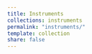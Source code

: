 ```yaml
---
title: Instruments
collections: instruments
permalink: "instruments/"
template: collection
share: false
---
```

